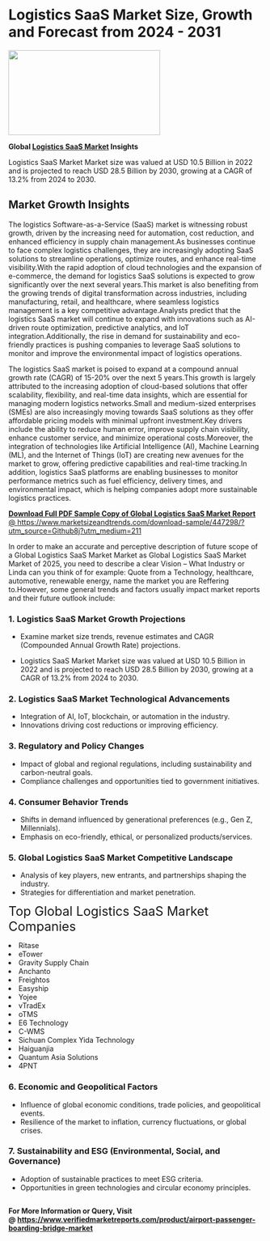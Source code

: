 <H1>Logistics SaaS Market Size, Growth and Forecast from 2024 - 2031</H1><img class="aligncenter size-medium wp-image-584254" src="https://thirdeyenews.in/wp-content/uploads/2024/09/Global-Market-Research-300x168.jpeg" alt="" width="300" height="168" /><p><strong>Global&nbsp;<a href="https://www.marketsizeandtrends.com/download-sample/447298/?utm_source=Github8j?utm_medium=211">Logistics SaaS Market</a> Insights</strong></p><p>Logistics SaaS Market Market size was valued at USD 10.5 Billion in 2022 and is projected to reach USD 28.5 Billion by 2030, growing at a CAGR of 13.2% from 2024 to 2030.</p><p><h2>Market Growth Insights</h2> <p>The logistics Software-as-a-Service (SaaS) market is witnessing robust growth, driven by the increasing need for automation, cost reduction, and enhanced efficiency in supply chain management.As businesses continue to face complex logistics challenges, they are increasingly adopting SaaS solutions to streamline operations, optimize routes, and enhance real-time visibility.With the rapid adoption of cloud technologies and the expansion of e-commerce, the demand for logistics SaaS solutions is expected to grow significantly over the next several years.This market is also benefiting from the growing trends of digital transformation across industries, including manufacturing, retail, and healthcare, where seamless logistics management is a key competitive advantage.Analysts predict that the logistics SaaS market will continue to expand with innovations such as AI-driven route optimization, predictive analytics, and IoT integration.Additionally, the rise in demand for sustainability and eco-friendly practices is pushing companies to leverage SaaS solutions to monitor and improve the environmental impact of logistics operations.</p> <p><a href="#"></a></p> <p>The logistics SaaS market is poised to expand at a compound annual growth rate (CAGR) of 15-20% over the next 5 years.This growth is largely attributed to the increasing adoption of cloud-based solutions that offer scalability, flexibility, and real-time data insights, which are essential for managing modern logistics networks.Small and medium-sized enterprises (SMEs) are also increasingly moving towards SaaS solutions as they offer affordable pricing models with minimal upfront investment.Key drivers include the ability to reduce human error, improve supply chain visibility, enhance customer service, and minimize operational costs.Moreover, the integration of technologies like Artificial Intelligence (AI), Machine Learning (ML), and the Internet of Things (IoT) are creating new avenues for the market to grow, offering predictive capabilities and real-time tracking.In addition, logistics SaaS platforms are enabling businesses to monitor performance metrics such as fuel efficiency, delivery times, and environmental impact, which is helping companies adopt more sustainable logistics practices.</p> <p><a href="#"></p><p><span class=""><strong>Download Full PDF Sample Copy of Global Logistics SaaS Market Report</strong> @ <a href="https://www.marketsizeandtrends.com/download-sample/447298/?utm_source=Github8j?utm_medium=211" target="_blank">https://www.marketsizeandtrends.com/download-sample/447298/?utm_source=Github8j?utm_medium=211</a></span></p><p>In order to make an accurate and perceptive description of future scope of a Global&nbsp;Logistics SaaS Market Market as Global&nbsp;Logistics SaaS Market Market of 2025, you need to describe a clear Vision &ndash; What Industry or Linda can you think of for example: Quote from a Technology, healthcare, automotive, renewable energy, name the market you are Reffering to.However, some general trends and factors usually impact market reports and their future outlook include:</p><h3>1.&nbsp;<strong>Logistics SaaS Market Growth Projections</strong></h3><ul><li>Examine market size trends, revenue estimates and CAGR (Compounded Annual Growth Rate) projections.</li><li><p>Logistics SaaS Market Market size was valued at USD 10.5 Billion in 2022 and is projected to reach USD 28.5 Billion by 2030, growing at a CAGR of 13.2% from 2024 to 2030.</p></li></ul><h3>2.&nbsp;<strong>Logistics SaaS Market Technological Advancements</strong></h3><ul><li>Integration of AI, IoT, blockchain, or automation in the industry.</li><li>Innovations driving cost reductions or improving efficiency.</li></ul><h3>3.&nbsp;<strong>Regulatory and Policy Changes</strong></h3><ul><li>Impact of global and regional regulations, including sustainability and carbon-neutral goals.</li><li>Compliance challenges and opportunities tied to government initiatives.</li></ul><h3>4.&nbsp;<strong>Consumer Behavior Trends</strong></h3><ul><li>Shifts in demand influenced by generational preferences (e.g., Gen Z, Millennials).</li><li>Emphasis on eco-friendly, ethical, or personalized products/services.</li></ul><h3>5.&nbsp;<strong>Global Logistics SaaS Market Competitive Landscape</strong></h3><ul><li>Analysis of key players, new entrants, and partnerships shaping the industry.</li><li>Strategies for differentiation and market penetration.</li></ul><p data-pm-slice="1 1 []"><span style="color: inherit; font-family: inherit; font-size: 25px;">Top Global Logistics SaaS Market Companies</span></p><div class="" data-test-id=""><p><li>Ritase</li><li> eTower</li><li> Gravity Supply Chain</li><li> Anchanto</li><li> Freightos</li><li> Easyship</li><li> Yojee</li><li> vTradEx</li><li> oTMS</li><li> E6 Technology</li><li> C-WMS</li><li> Sichuan Complex Yida Technology</li><li> Haiguanjia</li><li> Quantum Asia Solutions</li><li> 4PNT</li></p></div><h3>6.&nbsp;<strong>Economic and Geopolitical Factors</strong></h3><ul><li>Influence of global economic conditions, trade policies, and geopolitical events.</li><li>Resilience of the market to inflation, currency fluctuations, or global crises.</li></ul><h3>7.&nbsp;<strong>Sustainability and ESG (Environmental, Social, and Governance)</strong></h3><ul><li>Adoption of sustainable practices to meet ESG criteria.</li><li>Opportunities in green technologies and circular economy principles.</li></ul><h2><strong style="font-size: 14px;">For More Information or Query, Visit @&nbsp;</strong><a style="background-color: #ffffff; font-size: 14px;" href="https://www.marketsizeandtrends.com/report/logistics-saas-market/" target="_blank">https://www.verifiedmarketreports.com/product/airport-passenger-boarding-bridge-market</a></h2>